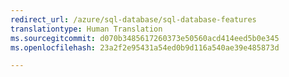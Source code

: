 ```yaml
---
redirect_url: /azure/sql-database/sql-database-features
translationtype: Human Translation
ms.sourcegitcommit: d070b3485617260373e50560acd414eed5b0e345
ms.openlocfilehash: 23a2f2e95431a54ed0b9d116a540ae39e485873d

--- 
```



<!--HONumber=Feb17_HO3-->


